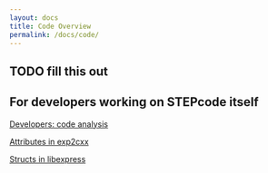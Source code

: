 ```yaml
---
layout: docs
title: Code Overview
permalink: /docs/code/
---
```


## TODO fill this out


## For developers working on STEPcode itself
[Developers: code analysis](/docs/code/dev_analysis)

[Attributes in exp2cxx](/docs/code/exp2cxx_attrs/)

[Structs in libexpress](/docs/code/libexpress_structs)

